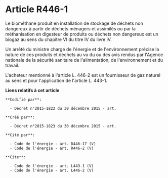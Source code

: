 # Article R446-1

Le biométhane produit en installation de stockage de déchets non dangereux à partir de déchets ménagers et assimilés ou par
la méthanisation en digesteur de produits ou déchets non dangereux est un biogaz au sens du chapitre VI du titre IV du livre
IV.

Un arrêté du ministre chargé de l'énergie et de l'environnement précise la nature de ces produits et déchets au vu du ou des
avis rendus par l'Agence nationale de la sécurité sanitaire de l'alimentation, de l'environnement et du travail. 

L'acheteur mentionné à l'article L. 446-2 est un fournisseur de gaz naturel au sens et pour l'application de l'article L.
443-1.

**Liens relatifs à cet article**

	**Codifié par**:

	  - Décret n°2015-1823 du 30 décembre 2015 - art.

	**Créé par**:

	  - Décret n°2015-1823 du 30 décembre 2015 - art.

	**Cité par**:

	  - Code de l'énergie - art. D446-17 (V)
	  - Code de l'énergie - art. R446-2 (V)

	**Cite**:

	  - Code de l'énergie - art. L443-1 (V)
	  - Code de l'énergie - art. L446-2 (V)
